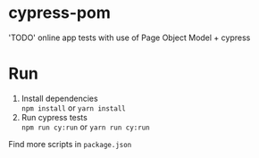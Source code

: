 # cypress-pom

'TODO' online app tests with use of Page Object Model + cypress

# Run

1. Install dependencies  
   `npm install` or `yarn install`
2. Run cypress tests  
   `npm run cy:run` or `yarn run cy:run`

Find more scripts in `package.json`